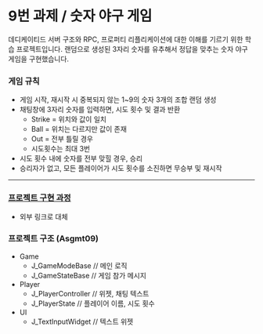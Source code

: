 # 9번 과제 / 숫자 야구 게임
 데디케이티드 서버 구조와 RPC, 프로퍼티 리플리케이션에 대한 이해를 기르기 위한 학습 프로젝트입니다.
랜덤으로 생성된 3자리 숫자를 유추해서 정답을 맞추는 숫자 야구 게임을 구현했습니다.

### 게임 규칙
- 게임 시작, 재시작 시 중복되지 않는 1~9의 숫자 3개의 조합 랜덤 생성
- 채팅창에 3자리 숫자를 입력하면, 시도 횟수 및 결과 반환
  - Strike = 위치와 값이 일치
  - Ball = 위치는 다르지만 값이 존재
  - Out = 전부 틀릴 경우
  - 시도횟수는 최대 3번
- 시도 횟수 내에 숫자를 전부 맞힐 경우, 승리
- 승리자가 없고, 모든 플레이어가 시도 횟수를 소진하면 무승부 및 재시작

---
### [프로젝트 구현 과정](https://www.notion.so/9-263904dffe4780418bb6d254862666c5?source=copy_link)
- 외부 링크로 대체

### 프로젝트 구조 (Asgmt09)
- Game
  - J_GameModeBase // 메인 로직
  - J_GameStateBase // 게임 참가 메시지
- Player
  - J_PlayerController // 위젯, 채팅 텍스트
  - J_PlayerState // 플레이어 이름, 시도 횟수
- UI
  - J_TextInputWidget // 텍스트 위젯
